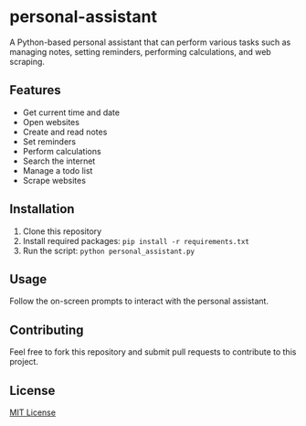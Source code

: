 # personal-assistant

A Python-based personal assistant that can perform various tasks such as managing notes, setting reminders, performing calculations, and web scraping.

## Features
- Get current time and date
- Open websites
- Create and read notes
- Set reminders
- Perform calculations
- Search the internet
- Manage a todo list
- Scrape websites

## Installation
1. Clone this repository
2. Install required packages: `pip install -r requirements.txt`
3. Run the script: `python personal_assistant.py`

## Usage
Follow the on-screen prompts to interact with the personal assistant.

## Contributing
Feel free to fork this repository and submit pull requests to contribute to this project.

## License
[MIT License](LICENSE)
